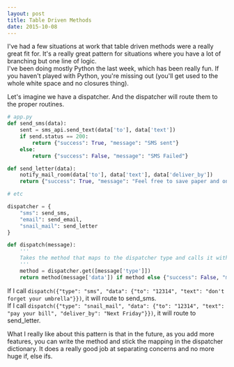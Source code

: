 ```yaml
---
layout: post
title: Table Driven Methods
date: 2015-10-08
---
```


I've had a few situations at work that table driven methods were a really great fit for. It's a really great pattern for situations where you have a lot of branching but one line of logic.  
I've been doing mostly Python the last week, which has been really fun. If you haven't played with Python, you're missing out (you'll get used to the whole white space and no closures thing).  

Let's imagine we have a dispatcher. And the dispatcher will route them to the proper routines.  
```py
# app.py
def send_sms(data):
    sent = sms_api.send_text(data['to'], data['text'])
    if send.status == 200:
        return {"success": True, "message": "SMS sent"}
    else:
        return {"success": False, "message": "SMS Failed"}

def send_letter(data):
    notify_mail_room(data['to'], data['text'], data['deliver_by'])
    return {"success": True, "message": "Feel free to save paper and only receive emails"}

# etc

dispatcher = {
    "sms": send_sms,
    "email": send_email,
    "snail_mail": send_letter
}

def dispatch(message):
    '''
    Takes the method that maps to the dispatcher type and calls it with the JSON data as a parameter
    '''
    method = dispatcher.get([message['type']])
    return method(message['data']) if method else {"success": False, "message": "Method not found"}
```

If I call `dispatch({"type": "sms", "data": {"to": "12314", "text": "don't forget your umbrella"}})`, it will route to send_sms.  
If I call `dispatch({"type": "snail_mail", "data": {"to": "12314", "text": "pay your bill", "deliver_by": "Next Friday"}})`, it will route to send_letter.

What I really like about this pattern is that in the future, as you add more features, you can write the method and stick the mapping in the dispatcher dictionary. It does a really good job at separating concerns and no more huge if, else ifs.
